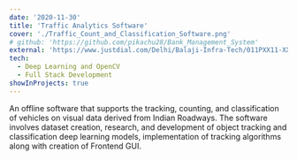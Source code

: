 ```yaml
---
date: '2020-11-30'
title: 'Traffic Analytics Software'
cover: './Traffic_Count_and_Classification_Software.png'
# github: 'https://github.com/pikachu28/Bank_Management_System'
external: 'https://www.justdial.com/Delhi/Balaji-Infra-Tech/011PXX11-XX11-190818205050-J1J6_BZDET?xid=RGVsaGkgQmFsYWppIEluZnJhIFRlY2g='
tech:
  - Deep Learning and OpenCV
  - Full Stack Development
showInProjects: true
---
```


An offline software that supports the tracking, counting, and classification of vehicles on visual data
derived from Indian Roadways. The software involves dataset creation, research, and development of object tracking and classification 
deep learning models, implementation of tracking algorithms along with creation of Frontend GUI.

